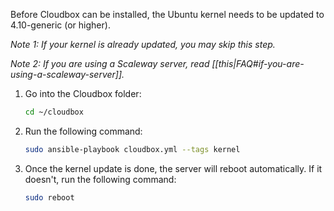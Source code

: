 Before Cloudbox can be installed, the Ubuntu kernel needs to be updated to 4.10-generic (or higher). 

_Note 1: If your kernel is already updated, you may skip this step._

_Note 2: If you are using a Scaleway server, read [[this|FAQ#if-you-are-using-a-scaleway-server]]._


1. Go into the Cloudbox folder:

    ```bash
    cd ~/cloudbox
    ```

3. Run the following command:

    ```bash
    sudo ansible-playbook cloudbox.yml --tags kernel
    ```

4. Once the kernel update is done, the server will reboot automatically. If it doesn't, run the following command: 

    ```bash
    sudo reboot
     ```